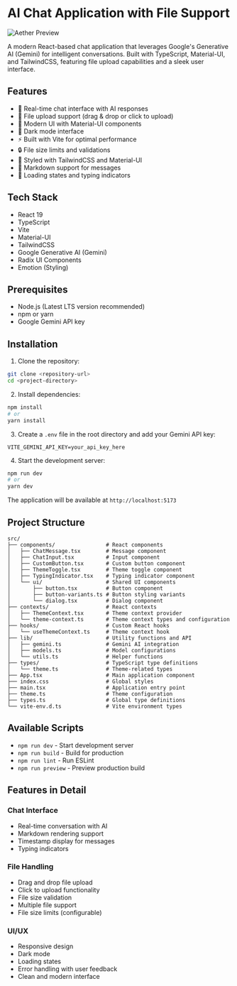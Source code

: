 # AI Chat Application with File Support

![Aether Preview](https://iili.io/2gsWOiu.png)

A modern React-based chat application that leverages Google's Generative AI (Gemini) for intelligent conversations. Built with TypeScript, Material-UI, and TailwindCSS, featuring file upload capabilities and a sleek user interface.

## Features

- 💬 Real-time chat interface with AI responses
- 📁 File upload support (drag & drop or click to upload)
- 🎨 Modern UI with Material-UI components
- 🌙 Dark mode interface
- ⚡ Built with Vite for optimal performance
- 🔒 File size limits and validations
- 💅 Styled with TailwindCSS and Material-UI
- 📝 Markdown support for messages
- 🔄 Loading states and typing indicators

## Tech Stack

- React 19
- TypeScript
- Vite
- Material-UI
- TailwindCSS
- Google Generative AI (Gemini)
- Radix UI Components
- Emotion (Styling)

## Prerequisites

- Node.js (Latest LTS version recommended)
- npm or yarn
- Google Gemini API key

## Installation

1. Clone the repository:
```bash
git clone <repository-url>
cd <project-directory>
```

2. Install dependencies:
```bash
npm install
# or
yarn install
```

3. Create a `.env` file in the root directory and add your Gemini API key:
```env
VITE_GEMINI_API_KEY=your_api_key_here
```

4. Start the development server:
```bash
npm run dev
# or
yarn dev
```

The application will be available at `http://localhost:5173`

## Project Structure

```
src/
├── components/                # React components
│   ├── ChatMessage.tsx        # Message component
│   ├── ChatInput.tsx          # Input component
│   ├── CustomButton.tsx       # Custom button component
│   ├── ThemeToggle.tsx        # Theme toggle component
│   ├── TypingIndicator.tsx    # Typing indicator component
│   └── ui/                    # Shared UI components
│       ├── button.tsx         # Button component
│       ├── button-variants.ts # Button styling variants
│       └── dialog.tsx         # Dialog component
├── contexts/                  # React contexts
│   ├── ThemeContext.tsx       # Theme context provider
│   └── theme-context.ts       # Theme context types and configuration
├── hooks/                     # Custom React hooks
│   └── useThemeContext.ts     # Theme context hook
├── lib/                       # Utility functions and API
│   ├── gemini.ts              # Gemini AI integration
│   ├── models.ts              # Model configurations
│   └── utils.ts               # Helper functions
├── types/                     # TypeScript type definitions
│   └── theme.ts               # Theme-related types
├── App.tsx                    # Main application component
├── index.css                  # Global styles
├── main.tsx                   # Application entry point
├── theme.ts                   # Theme configuration
├── types.ts                   # Global type definitions
└── vite-env.d.ts              # Vite environment types
```

## Available Scripts

- `npm run dev` - Start development server
- `npm run build` - Build for production
- `npm run lint` - Run ESLint
- `npm run preview` - Preview production build

## Features in Detail

### Chat Interface
- Real-time conversation with AI
- Markdown rendering support
- Timestamp display for messages
- Typing indicators

### File Handling
- Drag and drop file upload
- Click to upload functionality
- File size validation
- Multiple file support
- File size limits (configurable)

### UI/UX
- Responsive design
- Dark mode
- Loading states
- Error handling with user feedback
- Clean and modern interface
